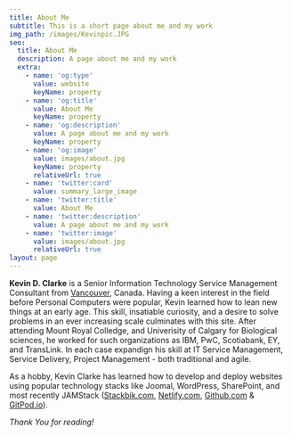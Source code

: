 ```yaml
---
title: About Me
subtitle: This is a short page about me and my work
img_path: /images/Kevinpic.JPG
seo:
  title: About Me
  description: A page about me and my work
  extra:
    - name: 'og:type'
      value: website
      keyName: property
    - name: 'og:title'
      value: About Me
      keyName: property
    - name: 'og:description'
      value: A page about me and my work
      keyName: property
    - name: 'og:image'
      value: images/about.jpg
      keyName: property
      relativeUrl: true
    - name: 'twitter:card'
      value: summary_large_image
    - name: 'twitter:title'
      value: About Me
    - name: 'twitter:description'
      value: A page about me and my work
    - name: 'twitter:image'
      value: images/about.jpg
      relativeUrl: true
layout: page
---
```


**Kevin D. Clarke** is a Senior Information Technology Service Management Consultant from [Vancouver](https://en.m.wikipedia.org/wiki/Vancouver), Canada. Having a keen interest in the field before Personal Computers were popular, Kevin learned how to lean new things at an early age. This skill, insatiable curiosity, and a desire to solve problems in an ever increasing scale culminates with this site. After attending Mount Royal Colledge, and Univerisity of Calgary for Biological sciences, he worked for such organizations as IBM, PwC, Scotiabank, EY, and TransLink. In each case expandign his skill at IT Service Management, Service Delivery, Project Management - both traditional and agile.

As a hobby, Kevin Clarke has learned how to develop and deploy websites using popular technology stacks like Joomal, WordPress, SharePoint, and most recently JAMStack ([Stackbik.com](https://www.stackbit.com/), [Netlify.com](https://www.netlify.com/), [Github.com](https://github.com/donnay) & [GitPod.io](https://gitpod.io/)).

*Thank You for reading!*
